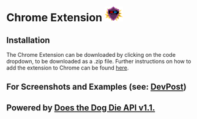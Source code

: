 # Chrome Extension ![Flashguard Logo](https://github.com/Diskordlit/FlashGuard/blob/FlashGuard-Chrome-Extension/images/logo48.png)
## Installation
The Chrome Extension can be downloaded by clicking on the code dropdown, to be downloaded as a .zip file. Further instructions on how to add the extension to Chrome can be found [here](https://webkul.com/blog/how-to-install-the-unpacked-extension-in-chrome/).

## For Screenshots and Examples (see: [DevPost](https://devpost.com/software/flashguard))

## Powered by [Does the Dog Die API v1.1.](https://www.doesthedogdie.com/api)